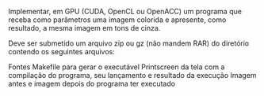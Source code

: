 Implementar, em GPU (CUDA, OpenCL ou OpenACC) um programa que receba como parâmetros uma imagem colorida e apresente, como resultado, a mesma imagem em tons de cinza.

Deve ser submetido um arquivo zip ou gz (não mandem RAR) do diretório contendo os seguintes arquivos:

Fontes
Makefile para gerar o executável
Printscreen da tela com a compilação do programa, seu lançamento e resultado da execução
Imagem antes e imagem depois do programa ter executado
